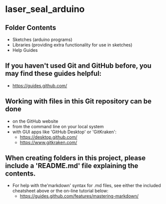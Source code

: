 # laser_seal_arduino
## Folder Contents
   * Sketches (arduino programs)
   * Libraries (providing extra functionality for use in sketches)
   * Help Guides
## If you haven't used Git and GitHub before, you may find these guides helpful:
   * https://guides.github.com/
## Working with files in this Git repository can be done 
   * on the GitHub website
   * from the command line on your local system
   * with GUI apps like 'GitHub Desktop' or 'GitKraken':
     * https://desktop.github.com/
     * https://www.gitkraken.com/
## When creating folders in this project, please include a 'README.md' file explaining the contents.
   * For help with the'markdown' syntax for .md files, see either the included cheatsheet above or the on-line tutorial below:
     * https://guides.github.com/features/mastering-markdown/
